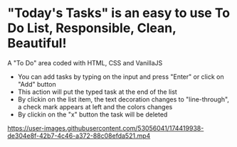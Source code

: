 # "Today's Tasks" is an easy to use To Do List, Responsible, Clean, Beautiful!
 A "To Do" area coded with HTML, CSS and VanillaJS
 
 - You can add tasks by typing on the input and press "Enter" or click on "Add" button
 - This action will put the typed task at the end of the list
 - By clickin on the list item, the text decoration changes to "line-through", a check mark appears at left and the colors changes
 - By clickin on the "x" button the task will be deleted






https://user-images.githubusercontent.com/53056041/174419938-de304e8f-42b7-4c46-a372-88c08efda521.mp4

